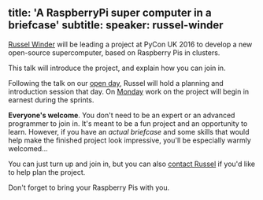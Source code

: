 title: 'A RaspberryPi super computer in a briefcase'
subtitle:
speaker: russel-winder
---
[Russel Winder](https://www.russel.org.uk/stories/short-biography.html) will be leading a project at PyCon UK 2016 to
develop a new open-source supercomputer, based on Raspberry Pis in clusters.

This talk will introduce the project, and explain how you can join in.

Following the talk on our [open day](/introduction/), Russel will hold a planning and introduction
session that day. On [Monday](/code-day/) work on the project will begin in earnest during the sprints.

**Everyone's welcome**. You don't need to be an expert or an advanced programmer to join in. It's meant to be a fun
project and an opportunity to learn. However, if you have an *actual briefcase* and some skills that would help make
the finished project look impressive, you'll be especially warmly welcomed...

You can just turn up and join in, but you can also [contact Russel](https://www.russel.org.uk/stories/contact.html) if
you'd like to help plan the project.

Don't forget to bring your Raspberry Pis with you.
